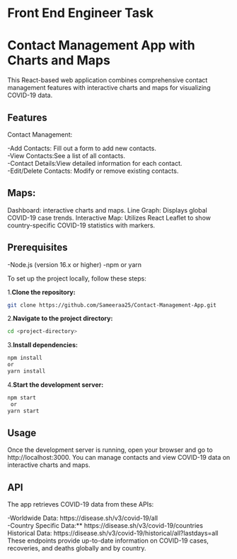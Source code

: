 # Front End Engineer Task </p>
# Contact Management App with Charts and Maps

This React-based web application combines comprehensive contact management features with interactive charts and maps for visualizing COVID-19 data.

## Features

Contact Management:</p>
<div>-Add Contacts: Fill out a form to add new contacts.</div>
<div>-View Contacts:See a list of all contacts.</div>
<div>-Contact Details:View detailed information for each contact.</div>
<div>-Edit/Delete Contacts: Modify or remove existing contacts.</div>

## Maps:
Dashboard: interactive charts and maps.
Line Graph: Displays global COVID-19 case trends.
Interactive Map: Utilizes React Leaflet to show country-specific COVID-19 statistics with markers.

## Prerequisites
-Node.js (version 16.x or higher)
-npm or yarn

To set up the project locally, follow these steps:

1.**Clone the repository:**

```bash
git clone https://github.com/Sameeraa25/Contact-Management-App.git
```
2.**Navigate to the project directory:**

```bash
cd <project-directory>
```

3.**Install dependencies:**

```bash
npm install
or
yarn install
```

4.**Start the development server:**

```bash
npm start
 or
yarn start
```

## Usage
Once the development server is running, open your browser and go to http://localhost:3000. You can manage contacts and view COVID-19 data on interactive charts and maps.

## API 
The app retrieves COVID-19 data from these APIs:
<div>-Worldwide Data: https://disease.sh/v3/covid-19/all </div>
<div>-Country Specific Data:** https://disease.sh/v3/covid-19/countries</div>
<div>Historical Data: https://disease.sh/v3/covid-19/historical/all?lastdays=all</div>
These endpoints provide up-to-date information on COVID-19 cases, recoveries, and deaths globally and by country.






